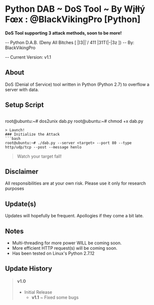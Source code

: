# Python DAB ~ DoS Tool ~ By Wįłłý Fœx : @BlackVikingPro [Python]
**DoS Tool supporting 3 attack methods, soon to be more!**

-- Python D.A.B. (Deny All Bitches [ |)3|\|`/ 411 |31T(|-|3z ]) -- By: BlackVikingPro

-- Current Version: v1.1

## About
DoS (Denial of Service) tool written in Python (Python 2.7) to overflow a server with data. 

## Setup Script
> ```bash
root@ubuntu:~# dos2unix dab.py
root@ubuntu:~# chmod +x dab.py
```
> Launch!
### Initialize the Attack
```bash
root@ubuntu:~# ./dab.py --server <target> --port 80 --type http/udp/tcp --post --message henlo
```
> Watch your target fall!

## Disclaimer
All responsibilities are at your own risk. Please use it only for research purposes

## Update(s)
Updates will hopefully be frequent. Apollogies if they come a bit late.

## Notes
* Multi-threading for more power WILL be coming soon.
* More efficient HTTP request(s) will be coming soon.
* Has been tested on Linux's Python 2.7.12


## Update History
> #### v1.0
> * Initial Release
>	* **v1.1** ~ Fixed some bugs
